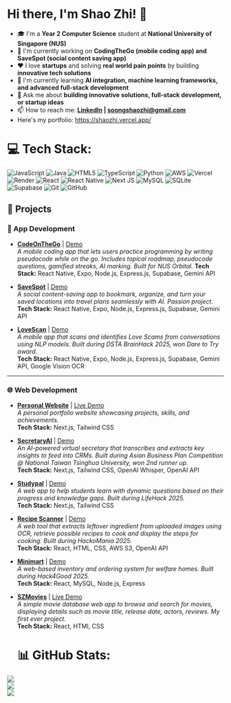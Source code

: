 # Hi there, I'm Shao Zhi! 👋
* 🎓 I'm a **Year 2 Computer Science** student at **National University of Singapore (NUS)**
* 🔭 I'm currently working on **CodingTheGo (mobile coding app) and SaveSpot (social content saving app)**
* ❤️ I love **startups** and solving **real world pain points** by building **innovative tech solutions**
* 🌱 I'm currently learning **AI integration, machine learning frameworks, and advanced full-stack development**
* 💬 Ask me about **building innovative solutions, full-stack development, or startup ideas**
* 📫 How to reach me: **[LinkedIn](https://www.linkedin.com/in/soongshaozhi/) | soongshaozhi@gmail.com**
* Here's my portfolio: https://shaozhi.vercel.app/


# 💻 Tech Stack:
![JavaScript](https://img.shields.io/badge/javascript-%23323330.svg?style=for-the-badge&logo=javascript&logoColor=%23F7DF1E) ![Java](https://img.shields.io/badge/java-%23ED8B00.svg?style=for-the-badge&logo=openjdk&logoColor=white) ![HTML5](https://img.shields.io/badge/html5-%23E34F26.svg?style=for-the-badge&logo=html5&logoColor=white) ![TypeScript](https://img.shields.io/badge/typescript-%23007ACC.svg?style=for-the-badge&logo=typescript&logoColor=white) ![Python](https://img.shields.io/badge/python-3670A0?style=for-the-badge&logo=python&logoColor=ffdd54) ![AWS](https://img.shields.io/badge/AWS-%23FF9900.svg?style=for-the-badge&logo=amazon-aws&logoColor=white) ![Vercel](https://img.shields.io/badge/vercel-%23000000.svg?style=for-the-badge&logo=vercel&logoColor=white) ![Render](https://img.shields.io/badge/Render-%46E3B7.svg?style=for-the-badge&logo=render&logoColor=white) ![React](https://img.shields.io/badge/react-%2320232a.svg?style=for-the-badge&logo=react&logoColor=%2361DAFB) ![React Native](https://img.shields.io/badge/react_native-%2320232a.svg?style=for-the-badge&logo=react&logoColor=%2361DAFB) ![Next JS](https://img.shields.io/badge/Next-black?style=for-the-badge&logo=next.js&logoColor=white) ![MySQL](https://img.shields.io/badge/mysql-4479A1.svg?style=for-the-badge&logo=mysql&logoColor=white) ![SQLite](https://img.shields.io/badge/sqlite-%2307405e.svg?style=for-the-badge&logo=sqlite&logoColor=white) ![Supabase](https://img.shields.io/badge/Supabase-3ECF8E?style=for-the-badge&logo=supabase&logoColor=white) ![Git](https://img.shields.io/badge/git-%23F05033.svg?style=for-the-badge&logo=git&logoColor=white) ![GitHub](https://img.shields.io/badge/github-%23121011.svg?style=for-the-badge&logo=github&logoColor=white)

## 🚀 Projects

### 📱 App Development
- **[CodeOnTheGo](https://github.com/ShaoZhi21/CodeOnTheGo)** | [Demo](https://drive.google.com/file/d/18MHYyOY4YQq3fBP-5f_sGW48bOJpkINO/view)  
_A mobile coding app that lets users practice programming by writing pseudocode while on the go. Includes topical roadmap, pseudocode questions, gamified streaks, AI marking. Built for NUS Orbital._
**Tech Stack:** React Native, Expo, Node.js, Express.js, Supabase, Gemini API

- **[SaveSpot](https://github.com/ShaoZhi21/SaveSpotMVP)** | [Demo](https://www.youtube.com/shorts/sw6uQladJdE)  
_A social content-saving app to bookmark, organize, and turn your saved locations into travel plans seamlessly with AI. Passion project._  
**Tech Stack:** React Native, Expo, Node.js, Express.js, Supabase, Gemini API

- **[LoveScan](https://github.com/ShaoZhi21/LoveScan)** | [Demo](https://drive.google.com/file/d/18hK6xQD0c7bTzZmx76nKs4xoxx7EVjxH/view?usp=sharing)  
_A mobile app that scans and identifies Love Scams from conversations using NLP models. Built during DSTA BrainHack 2025, won Dare to Try award._  
**Tech Stack:** React Native, Expo, Node.js, Express.js, Supabase, Gemini API, Google Vision OCR

---

### 🌐 Web Development
- **[Personal Website](https://github.com/ShaoZhi21/PersonalWebsite)** | [Live Demo](https://shaozhi.vercel.app/)  
_A personal portfolio website showcasing projects, skills, and achievements._  
**Tech Stack:** Next.js, Tailwind CSS

- **[SecretaryAI](https://github.com/ShaoZhi21/SecretaryAI)** | [Demo](https://youtu.be/bMD5L6FeyDw)  
_An AI-powered virtual secretary that transcribes and extracts key insights to feed into CRMs. Built during Asian Business Plan Competition @ National Taiwan Tsinghua University, won 2nd runner up._  
**Tech Stack:** Next.js, Tailwind CSS, OpenAI Whisper, OpenAI API

- **[Studypal](https://github.com/Miloepeng/LifeHack)** | [Demo](https://devpost.com/software/studypal-6qzwkv?ref_content=user-portfolio&ref_feature=in_progress)  
_A web app to help students learn with dynamic questions based on their progress and knowledge gaps. Built during LifeHack 2025._  
**Tech Stack:** Next.js, Tailwind CSS

- **[Recipe Scanner](https://github.com/ShaoZhi21/RecipeScanner)** | [Demo](https://youtu.be/3-vEGYFs9W8)  
_A web tool that extracts leftover ingredient from uploaded images using OCR, retrieve possible recipes to cook and display the steps for cooking. Built during HackoMania 2025._  
**Tech Stack:** React, HTML, CSS, AWS S3, OpenAI API

- **[Minimart](https://github.com/ShaoZhi21/Minimart)** | [Demo](https://devpost.com/software/2ne2-minimart)  
_A web-based inventory and ordering system for welfare homes. Built during Hack4Good 2025._  
**Tech Stack:** React, MySQL, Node.js, Express

- **[SZMovies](https://github.com/ShaoZhi21/SZMovies)** | [Live Demo](https://szmovies.netlify.app/)  
_A simple movie database web app to browse and search for movies, displaying details such as movie title, release date, actors, reviews. My first ever project._  
**Tech Stack:** React, HTMl, CSS

  # 📊 GitHub Stats:
![](https://github-readme-stats.vercel.app/api?username=ShaoZhi21&theme=dark&hide_border=false&include_all_commits=true&count_private=true)<br/>
![](https://nirzak-streak-stats.vercel.app/?user=ShaoZhi21&theme=dark&hide_border=false)<br/>
![](https://github-readme-stats.vercel.app/api/top-langs/?username=ShaoZhi21&theme=dark&hide_border=false&include_all_commits=true&count_private=true&layout=compact)

